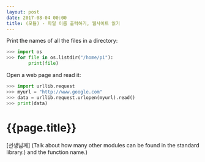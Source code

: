 ```yaml
---
layout: post
date: 2017-08-04 00:00
title: (모듈) - 파일 이름 출력하기, 웹사이트 읽기
---
```


<div id="ppt" markdown="1">
Print the names of all the files in a directory:

```python
>>> import os
>>> for file in os.listdir("/home/pi"):
        print(file)
```

Open a web page and read it:

```python
>>> import urllib.request
>>> myurl = "http://www.google.com"
>>> data = urllib.request.urlopen(myurl).read()
>>> print(data)
```
</div>

<div id="desc" markdown="1">

# {{page.title}}

<div class="teachers">
[선생님께]
(Talk about how many other modules can be found in the standard library.)
and the function name.)
</div>
</div>

